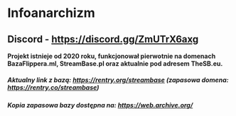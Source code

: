 # Infoanarchizm
## Discord - https://discord.gg/ZmUTrX6axg 
**Projekt istnieje od 2020 roku, funkcjonował pierwotnie na domenach BazaFlippera.ml, StreamBase.pl oraz aktualnie pod adresem TheSB.eu.**

##### Aktualny link z bazą: https://rentry.org/streambase (zapasowa domena: https://rentry.co/streambase)
##### Kopia zapasowa bazy dostępna na: https://web.archive.org/
